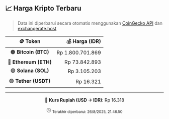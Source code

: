 

<!-- HARGA_KRIPTO -->
## 📈 Harga Kripto Terbaru

> Data ini diperbarui secara otomatis menggunakan [CoinGecko API](https://www.coingecko.com/) dan [exchangerate.host](https://exchangerate.host/)

<div align="center">

| 🪙 Token | 💰 Harga (IDR) |
|:------:|---------------:|
| 🟠 **Bitcoin (BTC)**   | Rp 1.800.701.869 |
| 🔵 **Ethereum (ETH)**  | Rp 73.842.893 |
| 🟣 **Solana (SOL)**    | Rp 3.105.203 |
| 🟢 **Tether (USDT)**   | Rp 16.321 |

---

💱 **Kurs Rupiah (USD → IDR)**: Rp 16.318

🕒 <sub>Terakhir diperbarui: 26/8/2025, 21.46.50</sub>

</div>
<!-- /HARGA_KRIPTO -->